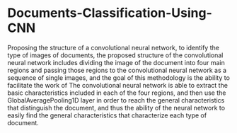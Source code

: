 # Documents-Classification-Using-CNN
Proposing the structure of a convolutional neural network, to identify the type of images of documents, the proposed structure of the convolutional neural network includes dividing the image of the document into four main regions and passing those regions to the convolutional neural network as a sequence of single images, and the goal of this methodology is the ability to facilitate the work of The convolutional neural network is able to extract the basic characteristics included in each of the four regions, and then use the GlobalAveragePooling1D layer in order to reach the general characteristics that distinguish the document, and thus the ability of the neural network to easily find the general characteristics that characterize each type of document.
